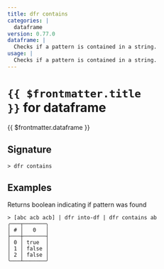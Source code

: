 ```yaml
---
title: dfr contains
categories: |
  dataframe
version: 0.77.0
dataframe: |
  Checks if a pattern is contained in a string.
usage: |
  Checks if a pattern is contained in a string.
---
```


# <code>{{ $frontmatter.title }}</code> for dataframe

<div class='command-title'>{{ $frontmatter.dataframe }}</div>

## Signature

```> dfr contains ```

## Examples

Returns boolean indicating if pattern was found
```shell
> [abc acb acb] | dfr into-df | dfr contains ab
╭───┬───────╮
│ # │   0   │
├───┼───────┤
│ 0 │ true  │
│ 1 │ false │
│ 2 │ false │
╰───┴───────╯

```
